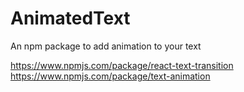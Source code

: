 # AnimatedText
An npm package to add animation to your text

https://www.npmjs.com/package/react-text-transition
https://www.npmjs.com/package/text-animation
